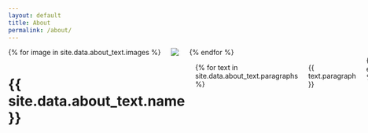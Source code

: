 ```yaml
---
layout: default
title: About
permalink: /about/
---
```


<div class="large-4 columns">
  {% for image in site.data.about_text.images %}
    <img src="{{ image.url }}">
  {% endfor %}
</div>

<div class="large-8 columns">
  <h1>{{ site.data.about_text.name }}</h1>
  
  {% for text in site.data.about_text.paragraphs %}
    <p>{{ text.paragraph }}</p>
  {% endfor %}
</div>